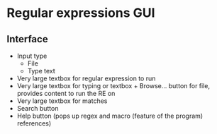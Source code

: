 # Regular expressions GUI

## Interface

* Input type
    * File
    * Type text
* Very large textbox for regular expression to run
* Very large textbox for typing or textbox + Browse... button for file, provides content to run the RE on
* Very large textbox for matches
* Search button
* Help button (pops up regex and macro (feature of the program) references)
